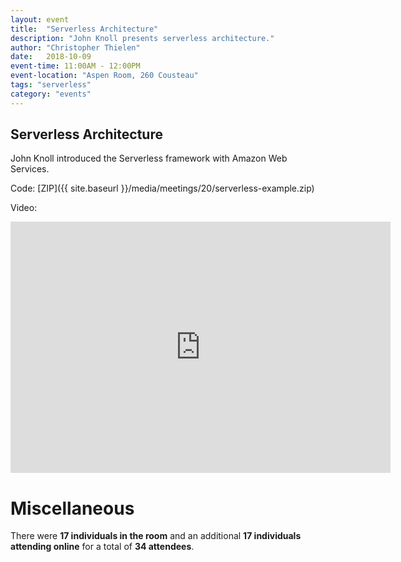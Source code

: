 ```yaml
---
layout: event
title:  "Serverless Architecture"
description: "John Knoll presents serverless architecture."
author: "Christopher Thielen"
date:   2018-10-09
event-time: 11:00AM - 12:00PM
event-location: "Aspen Room, 260 Cousteau"
tags: "serverless"
category: "events"
---
```


Serverless Architecture
-

John Knoll introduced the Serverless framework with Amazon Web Services.

Code: [ZIP]({{ site.baseurl }}/media/meetings/20/serverless-example.zip)

Video:

<iframe id="kaltura_player" src="https://cdnapisec.kaltura.com/p/1770401/sp/177040100/embedIframeJs/uiconf_id/29032722/partner_id/1770401?iframeembed=true&playerId=kaltura_player&entry_id=0_nia2cv5u&flashvars[mediaProtocol]=rtmp&amp;flashvars[streamerType]=rtmp&amp;flashvars[streamerUrl]=rtmp://www.kaltura.com:1935&amp;flashvars[rtmpFlavors]=1&amp;flashvars[localizationCode]=en&amp;flashvars[leadWithHTML5]=true&amp;flashvars[sideBarContainer.plugin]=true&amp;flashvars[sideBarContainer.position]=left&amp;flashvars[sideBarContainer.clickToClose]=true&amp;flashvars[chapters.plugin]=true&amp;flashvars[chapters.layout]=vertical&amp;flashvars[chapters.thumbnailRotator]=false&amp;flashvars[streamSelector.plugin]=true&amp;flashvars[EmbedPlayer.SpinnerTarget]=videoHolder&amp;flashvars[dualScreen.plugin]=true&amp;&wid=0_z39pcwgm" width="608" height="402" allowfullscreen webkitallowfullscreen mozAllowFullScreen allow="autoplay *; fullscreen *; encrypted-media *" frameborder="0" title="Kaltura Player"></iframe>

Miscellaneous
=
There were **17 individuals in the room** and an additional **17 individuals attending online** for a total of **34 attendees**.
